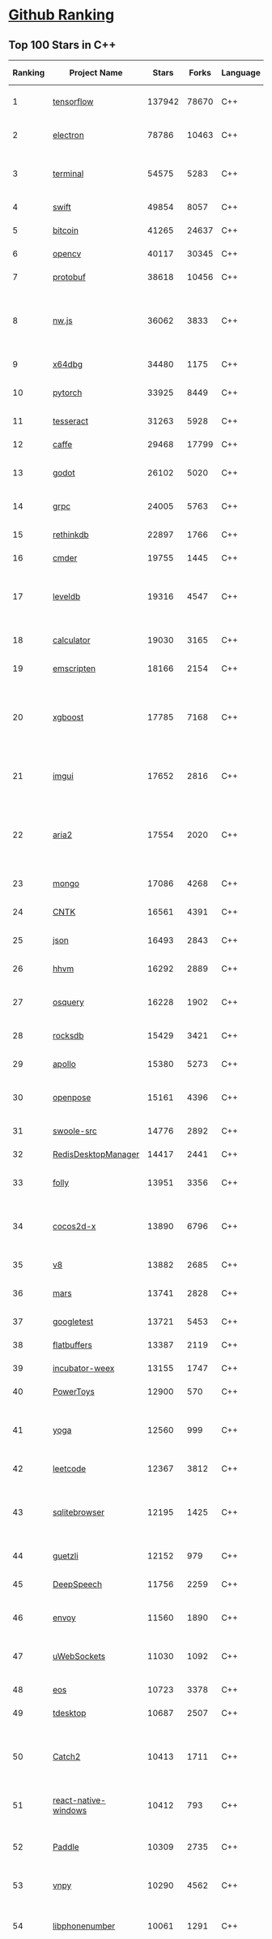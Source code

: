 [Github Ranking](../README.md)
==========

## Top 100 Stars in C\+\+

| Ranking | Project Name | Stars | Forks | Language | Open Issues | Description | Last Commit |
| ------- | ------------ | ----- | ----- | -------- | ----------- | ----------- | ----------- |
| 1 | [tensorflow](https://github.com/tensorflow/tensorflow) | 137942 | 78670 | C++ | 3068 | An Open Source Machine Learning Framework for Everyone | 2019-11-24T09:09:35Z |
| 2 | [electron](https://github.com/electron/electron) | 78786 | 10463 | C++ | 1230 | :electron: Build cross-platform desktop apps with JavaScript, HTML, and CSS | 2019-11-23T15:31:31Z |
| 3 | [terminal](https://github.com/microsoft/terminal) | 54575 | 5283 | C++ | 794 | The new Windows Terminal, and the original Windows console host - all in the same place! | 2019-11-23T22:49:34Z |
| 4 | [swift](https://github.com/apple/swift) | 49854 | 8057 | C++ | 464 | The Swift Programming Language | 2019-11-24T08:16:45Z |
| 5 | [bitcoin](https://github.com/bitcoin/bitcoin) | 41265 | 24637 | C++ | 1064 | Bitcoin Core integration/staging tree | 2019-11-24T10:20:12Z |
| 6 | [opencv](https://github.com/opencv/opencv) | 40117 | 30345 | C++ | 1743 | Open Source Computer Vision Library | 2019-11-24T10:22:38Z |
| 7 | [protobuf](https://github.com/protocolbuffers/protobuf) | 38618 | 10456 | C++ | 799 | Protocol Buffers - Google's data interchange format | 2019-11-23T11:19:25Z |
| 8 | [nw.js](https://github.com/nwjs/nw.js) | 36062 | 3833 | C++ | 754 | Call all Node.js modules directly from DOM/WebWorker and enable a new way of writing applications with all Web technologies. | 2019-11-24T10:10:28Z |
| 9 | [x64dbg](https://github.com/x64dbg/x64dbg) | 34480 | 1175 | C++ | 366 | An open-source x64/x32 debugger for windows. | 2019-11-23T12:44:04Z |
| 10 | [pytorch](https://github.com/pytorch/pytorch) | 33925 | 8449 | C++ | 4614 | Tensors and Dynamic neural networks in Python with strong GPU acceleration | 2019-11-24T09:55:28Z |
| 11 | [tesseract](https://github.com/tesseract-ocr/tesseract) | 31263 | 5928 | C++ | 242 | Tesseract Open Source OCR Engine (main repository) | 2019-11-18T06:52:24Z |
| 12 | [caffe](https://github.com/BVLC/caffe) | 29468 | 17799 | C++ | 1077 | Caffe: a fast open framework for deep learning. | 2019-11-18T13:06:33Z |
| 13 | [godot](https://github.com/godotengine/godot) | 26102 | 5020 | C++ | 5825 | Godot Engine – Multi-platform 2D and 3D game engine | 2019-11-24T10:04:18Z |
| 14 | [grpc](https://github.com/grpc/grpc) | 24005 | 5763 | C++ | 937 | The C based gRPC (C++, Python, Ruby, Objective-C, PHP, C#) | 2019-11-24T04:23:09Z |
| 15 | [rethinkdb](https://github.com/rethinkdb/rethinkdb) | 22897 | 1766 | C++ | 1458 | The open-source database for the realtime web. | 2019-11-20T09:50:44Z |
| 16 | [cmder](https://github.com/cmderdev/cmder) | 19755 | 1445 | C++ | 1 | Lovely console emulator package for Windows | 2019-11-23T23:13:57Z |
| 17 | [leveldb](https://github.com/google/leveldb) | 19316 | 4547 | C++ | 129 | LevelDB is a fast key-value storage library written at Google that provides an ordered mapping from string keys to string values. | 2019-11-24T01:03:28Z |
| 18 | [calculator](https://github.com/microsoft/calculator) | 19030 | 3165 | C++ | 138 | Windows Calculator: A simple yet powerful calculator that ships with Windows | 2019-11-23T13:42:56Z |
| 19 | [emscripten](https://github.com/emscripten-core/emscripten) | 18166 | 2154 | C++ | 748 | Emscripten: An LLVM-to-Web Compiler | 2019-11-23T15:49:12Z |
| 20 | [xgboost](https://github.com/dmlc/xgboost) | 17785 | 7168 | C++ | 216 | Scalable, Portable and Distributed Gradient Boosting (GBDT, GBRT or GBM) Library,  for Python, R, Java, Scala, C++ and more. Runs on single machine, Hadoop, Spark, Flink and DataFlow | 2019-11-24T09:44:05Z |
| 21 | [imgui](https://github.com/ocornut/imgui) | 17652 | 2816 | C++ | 454 | Dear ImGui: Bloat-free Immediate Mode Graphical User interface for C++ with minimal dependencies | 2019-11-23T04:24:39Z |
| 22 | [aria2](https://github.com/aria2/aria2) | 17554 | 2020 | C++ | 642 | aria2 is a lightweight multi-protocol & multi-source, cross platform download utility operated in command-line. It supports HTTP/HTTPS, FTP, SFTP, BitTorrent and Metalink. | 2019-10-14T04:07:10Z |
| 23 | [mongo](https://github.com/mongodb/mongo) | 17086 | 4268 | C++ | 40 | The MongoDB Database | 2019-11-22T23:56:47Z |
| 24 | [CNTK](https://github.com/microsoft/CNTK) | 16561 | 4391 | C++ | 794 | Microsoft Cognitive Toolkit (CNTK), an open source deep-learning toolkit | 2019-11-21T21:40:00Z |
| 25 | [json](https://github.com/nlohmann/json) | 16493 | 2843 | C++ | 35 | JSON for Modern C++ | 2019-11-23T13:40:23Z |
| 26 | [hhvm](https://github.com/facebook/hhvm) | 16292 | 2889 | C++ | 876 | A virtual machine for executing programs written in Hack. | 2019-11-24T07:22:57Z |
| 27 | [osquery](https://github.com/osquery/osquery) | 16228 | 1902 | C++ | 631 | SQL powered operating system instrumentation, monitoring, and analytics. | 2019-11-23T05:14:57Z |
| 28 | [rocksdb](https://github.com/facebook/rocksdb) | 15429 | 3421 | C++ | 412 | A library that provides an embeddable, persistent key-value store for fast storage. | 2019-11-24T07:33:01Z |
| 29 | [apollo](https://github.com/ApolloAuto/apollo) | 15380 | 5273 | C++ | 500 | An open autonomous driving platform | 2019-11-24T07:17:04Z |
| 30 | [openpose](https://github.com/CMU-Perceptual-Computing-Lab/openpose) | 15161 | 4396 | C++ | 20 | OpenPose: Real-time multi-person keypoint detection library for body, face, hands, and foot estimation | 2019-11-15T11:50:50Z |
| 31 | [swoole-src](https://github.com/swoole/swoole-src) | 14776 | 2892 | C++ | 59 | 🚀 Coroutine-based concurrency library for PHP | 2019-11-24T03:14:32Z |
| 32 | [RedisDesktopManager](https://github.com/uglide/RedisDesktopManager) | 14417 | 2441 | C++ | 33 | :wrench: Cross-platform GUI management tool for Redis | 2019-11-23T01:32:26Z |
| 33 | [folly](https://github.com/facebook/folly) | 13951 | 3356 | C++ | 192 | An open-source C++ library developed and used at Facebook. | 2019-11-23T21:22:31Z |
| 34 | [cocos2d-x](https://github.com/cocos2d/cocos2d-x) | 13890 | 6796 | C++ | 1359 | Cocos2d-x is a suite of open-source, cross-platform, game-development tools used by millions of developers all over the world. | 2019-11-24T04:20:09Z |
| 35 | [v8](https://github.com/v8/v8) | 13882 | 2685 | C++ | 1 | The official mirror of the V8 Git repository | 2019-10-10T17:52:03Z |
| 36 | [mars](https://github.com/Tencent/mars) | 13741 | 2828 | C++ | 132 | Mars is a cross-platform network component  developed by WeChat. | 2019-11-22T03:23:53Z |
| 37 | [googletest](https://github.com/google/googletest) | 13721 | 5453 | C++ | 139 | Googletest - Google Testing and Mocking Framework | 2019-11-22T21:33:40Z |
| 38 | [flatbuffers](https://github.com/google/flatbuffers) | 13387 | 2119 | C++ | 237 | FlatBuffers: Memory Efficient Serialization Library | 2019-11-22T10:14:14Z |
| 39 | [incubator-weex](https://github.com/apache/incubator-weex) | 13155 | 1747 | C++ | 111 | Apache Weex (Incubating) | 2019-11-21T03:36:16Z |
| 40 | [PowerToys](https://github.com/microsoft/PowerToys) | 12900 | 570 | C++ | 420 | Windows system utilities to maximize productivity | 2019-11-22T15:19:38Z |
| 41 | [yoga](https://github.com/facebook/yoga) | 12560 | 999 | C++ | 233 | Yoga is a cross-platform layout engine which implements Flexbox. Follow https://twitter.com/yogalayout for updates. | 2019-11-22T18:25:49Z |
| 42 | [leetcode](https://github.com/haoel/leetcode) | 12367 | 3812 | C++ | 52 | LeetCode Problems' Solutions  | 2019-10-29T09:00:59Z |
| 43 | [sqlitebrowser](https://github.com/sqlitebrowser/sqlitebrowser) | 12195 | 1425 | C++ | 380 | Official home of the DB Browser for SQLite (DB4S) project. Previously known as "SQLite Database Browser" and "Database Browser for SQLite". Website at:  | 2019-11-22T11:44:38Z |
| 44 | [guetzli](https://github.com/google/guetzli) | 12152 | 979 | C++ | 117 | Perceptual JPEG encoder | 2019-10-25T12:45:03Z |
| 45 | [DeepSpeech](https://github.com/mozilla/DeepSpeech) | 11756 | 2259 | C++ | 109 | A TensorFlow implementation of Baidu's DeepSpeech architecture | 2019-11-21T13:02:43Z |
| 46 | [envoy](https://github.com/envoyproxy/envoy) | 11560 | 1890 | C++ | 626 | Cloud-native high-performance edge/middle/service proxy | 2019-11-24T04:21:06Z |
| 47 | [uWebSockets](https://github.com/uNetworking/uWebSockets) | 11030 | 1092 | C++ | 18 | Simple, secure & standards compliant web I/O for the most demanding of applications | 2019-11-19T18:34:38Z |
| 48 | [eos](https://github.com/EOSIO/eos) | 10723 | 3378 | C++ | 286 | An open source smart contract platform  | 2019-11-23T03:16:00Z |
| 49 | [tdesktop](https://github.com/telegramdesktop/tdesktop) | 10687 | 2507 | C++ | 1188 | Telegram Desktop messaging app | 2019-11-22T18:04:14Z |
| 50 | [Catch2](https://github.com/catchorg/Catch2) | 10413 | 1711 | C++ | 219 | A modern, C++-native, header-only, test framework for unit-tests, TDD and BDD - using C++11, C++14, C++17 and later (or C++03 on the Catch1.x branch) | 2019-11-21T15:22:06Z |
| 51 | [react-native-windows](https://github.com/microsoft/react-native-windows) | 10412 | 793 | C++ | 336 | A framework for building native Windows apps with React. | 2019-11-23T08:02:24Z |
| 52 | [Paddle](https://github.com/PaddlePaddle/Paddle) | 10309 | 2735 | C++ | 1748 | PArallel Distributed Deep LEarning （『飞桨』核心框架，高性能单机、分布式训练和跨平台部署） | 2019-11-24T09:08:02Z |
| 53 | [vnpy](https://github.com/vnpy/vnpy) | 10290 | 4562 | C++ | 25 | 基于Python的开源量化交易平台开发框架 | 2019-11-22T05:56:23Z |
| 54 | [libphonenumber](https://github.com/google/libphonenumber) | 10061 | 1291 | C++ | 85 | Google's common Java, C++ and JavaScript library for parsing, formatting, and validating international phone numbers. | 2019-11-18T07:25:10Z |
| 55 | [LightGBM](https://github.com/microsoft/LightGBM) | 9987 | 2674 | C++ | 48 | A fast, distributed, high performance gradient boosting (GBT, GBDT, GBRT, GBM or MART) framework based on decision tree algorithms, used for ranking, classification and many other machine learning tasks. | 2019-11-24T00:41:48Z |
| 56 | [notepad-plus-plus](https://github.com/notepad-plus-plus/notepad-plus-plus) | 9928 | 2525 | C++ | 1069 | Notepad++ official repository | 2019-11-23T21:31:21Z |
| 57 | [xbmc](https://github.com/xbmc/xbmc) | 9862 | 5236 | C++ | 601 | Kodi is an award-winning free and open source home theater/media center software and entertainment hub for digital media. With its beautiful interface and powerful skinning engine, it's available for Android, BSD, Linux, macOS, iOS and Windows. | 2019-11-24T09:33:12Z |
| 58 | [Proton](https://github.com/ValveSoftware/Proton) | 9689 | 341 | C++ | 2159 | Compatibility tool for Steam Play based on Wine and additional components | 2019-11-20T22:13:46Z |
| 59 | [foundationdb](https://github.com/apple/foundationdb) | 9619 | 781 | C++ | 394 | FoundationDB - the open source, distributed, transactional key-value store | 2019-11-23T00:20:16Z |
| 60 | [Karabiner-Elements](https://github.com/pqrs-org/Karabiner-Elements) | 9478 | 578 | C++ | 84 | Karabiner-Elements is a powerful utility for keyboard customization on macOS Sierra (10.12) or later. | 2019-11-17T13:33:23Z |
| 61 | [incubator-brpc](https://github.com/apache/incubator-brpc) | 9401 | 2259 | C++ | 204 | Industrial-grade RPC framework used throughout Baidu, with 1,000,000+ instances and thousands kinds of services, called "baidu-rpc" inside Baidu. | 2019-11-24T06:41:39Z |
| 62 | [AirSim](https://github.com/microsoft/AirSim) | 9206 | 2377 | C++ | 492 | Open source simulator for autonomous vehicles built on Unreal Engine / Unity, from Microsoft AI & Research | 2019-11-24T07:18:06Z |
| 63 | [openage](https://github.com/SFTtech/openage) | 9194 | 895 | C++ | 218 | Free (as in freedom) open source clone of the Age of Empires II engine :rocket: | 2019-11-23T23:02:38Z |
| 64 | [turicreate](https://github.com/apple/turicreate) | 9181 | 917 | C++ | 477 | Turi Create simplifies the development of custom machine learning models. | 2019-11-23T12:20:37Z |
| 65 | [CRYENGINE](https://github.com/CRYTEK/CRYENGINE) | 9169 | 1792 | C++ | 82 | CRYENGINE is a powerful real-time game development platform created by Crytek. | 2019-11-07T14:02:03Z |
| 66 | [hardseed](https://github.com/yangyangwithgnu/hardseed) | 9159 | 1969 | C++ | 35 | SEX IS ZERO (0), so, who wanna be the ONE (1), aha? | 2018-08-25T17:29:23Z |
| 67 | [openalpr](https://github.com/openalpr/openalpr) | 8989 | 2049 | C++ | 442 | Automatic License Plate Recognition library | 2019-10-21T07:15:01Z |
| 68 | [navicat-keygen](https://github.com/DoubleLabyrinth/navicat-keygen) | 8947 | 2306 | C++ | 21 | A keygen for Navicat | 2019-11-22T05:21:26Z |
| 69 | [wkhtmltopdf](https://github.com/wkhtmltopdf/wkhtmltopdf) | 8895 | 1256 | C++ | 877 | Convert HTML to PDF using Webkit (QtWebKit) | 2019-11-18T04:28:43Z |
| 70 | [arangodb](https://github.com/arangodb/arangodb) | 8858 | 595 | C++ | 611 | 🥑 ArangoDB is a native multi-model database with flexible data models for documents, graphs, and key-values. Build high performance applications using a convenient SQL-like query language or JavaScript extensions. | 2019-11-23T19:15:30Z |
| 71 | [ClickHouse](https://github.com/ClickHouse/ClickHouse) | 8845 | 1585 | C++ | 1184 | ClickHouse is a free analytics DBMS for big data | 2019-11-24T07:51:27Z |
| 72 | [yuzu](https://github.com/yuzu-emu/yuzu) | 8804 | 589 | C++ | 198 | Nintendo Switch Emulator | 2019-11-24T07:56:13Z |
| 73 | [MMKV](https://github.com/Tencent/MMKV) | 8780 | 932 | C++ | 2 | An efficient, small mobile key-value storage framework developed by WeChat. Works on iOS, Android, macOS and Windows. | 2019-11-18T12:44:18Z |
| 74 | [mosh](https://github.com/mobile-shell/mosh) | 8760 | 555 | C++ | 232 | Mobile Shell | 2019-10-17T14:29:31Z |
| 75 | [napajs](https://github.com/microsoft/napajs) | 8733 | 320 | C++ | 64 | Napa.js: a multi-threaded JavaScript runtime | 2018-10-30T21:08:57Z |
| 76 | [rapidjson](https://github.com/Tencent/rapidjson) | 8555 | 2332 | C++ | 398 | A fast JSON parser/generator for C++ with both SAX/DOM style API | 2019-11-24T04:29:10Z |
| 77 | [Tasmota](https://github.com/arendst/Tasmota) | 8526 | 2004 | C++ | 14 | Alternative firmware for ESP8266 with easy configuration using webUI, OTA updates, automation using timers or rules, expandability and entirely local control over MQTT, HTTP, Serial or KNX | 2019-11-24T09:32:38Z |
| 78 | [watchman](https://github.com/facebook/watchman) | 8465 | 667 | C++ | 75 | Watches files and records, or triggers actions, when they change.  | 2019-11-23T10:06:56Z |
| 79 | [Magisk](https://github.com/topjohnwu/Magisk) | 8439 | 1324 | C++ | 30 | A Magic Mask to Alter Android System Systemless-ly | 2019-11-23T22:19:00Z |
| 80 | [interview](https://github.com/huihut/interview) | 8372 | 2684 | C++ | 2 | 📚 C/C++ 技术面试基础知识总结，包括语言、程序库、数据结构、算法、系统、网络、链接装载库等知识及面试经验、招聘、内推等信息。 | 2019-11-16T04:02:33Z |
| 81 | [dlib](https://github.com/davisking/dlib) | 8238 | 2453 | C++ | 43 | A toolkit for making real world machine learning and data analysis applications in C++ | 2019-11-15T05:24:28Z |
| 82 | [faiss](https://github.com/facebookresearch/faiss) | 8183 | 1494 | C++ | 67 | A library for efficient similarity search and clustering of dense vectors. | 2019-11-21T10:42:04Z |
| 83 | [filament](https://github.com/google/filament) | 8111 | 575 | C++ | 74 | Filament is a real-time physically based rendering engine for Android, iOS, Windows, Linux, macOS and WASM/WebGL | 2019-11-24T03:55:16Z |
| 84 | [horovod](https://github.com/horovod/horovod) | 7979 | 1243 | C++ | 464 | Distributed training framework for TensorFlow, Keras, PyTorch, and Apache MXNet. | 2019-11-23T23:05:37Z |
| 85 | [Tars](https://github.com/TarsCloud/Tars) | 7848 | 1897 | C++ | 47 | Tars is a high-performance RPC framework based on name service and Tars protocol, also integrated administration platform, and implemented hosting-service via flexible schedule. | 2019-11-14T02:31:49Z |
| 86 | [tinyrenderer](https://github.com/ssloy/tinyrenderer) | 7791 | 659 | C++ | 6 | A brief computer graphics / rendering course | 2019-02-20T13:41:57Z |
| 87 | [libfacedetection](https://github.com/ShiqiYu/libfacedetection) | 7781 | 2207 | C++ | 59 | An open source library for face detection in images. The face detection speed can reach 1500FPS.  | 2019-09-24T02:17:18Z |
| 88 | [robomongo](https://github.com/Studio3T/robomongo) | 7714 | 665 | C++ | 652 | Native cross-platform MongoDB management tool | 2019-09-09T15:41:28Z |
| 89 | [ncnn](https://github.com/Tencent/ncnn) | 7692 | 2024 | C++ | 162 | ncnn is a high-performance neural network inference framework optimized for the mobile platform | 2019-11-24T10:13:29Z |
| 90 | [simdjson](https://github.com/lemire/simdjson) | 7676 | 421 | C++ | 61 | Parsing gigabytes of JSON per second  | 2019-11-23T21:49:42Z |
| 91 | [qBittorrent](https://github.com/qbittorrent/qBittorrent) | 7645 | 1343 | C++ | 2722 | qBittorrent BitTorrent client | 2019-11-23T03:22:18Z |
| 92 | [devilution](https://github.com/diasurgical/devilution) | 7639 | 919 | C++ | 89 | Diablo devolved - magic behind the 1996 computer game | 2019-11-17T20:45:15Z |
| 93 | [OpenRCT2](https://github.com/OpenRCT2/OpenRCT2) | 7539 | 853 | C++ | 1341 | An open source re-implementation of RollerCoaster Tycoon 2 🎢 | 2019-11-24T07:12:51Z |
| 94 | [solidity](https://github.com/ethereum/solidity) | 7437 | 2068 | C++ | 680 | Solidity, the Contract-Oriented Programming Language | 2019-11-22T16:48:58Z |
| 95 | [aseprite](https://github.com/aseprite/aseprite) | 7401 | 755 | C++ | 744 | Animated sprite editor & pixel art tool (Windows, macOS, Linux) | 2019-11-20T17:32:55Z |
| 96 | [openFrameworks](https://github.com/openframeworks/openFrameworks) | 7356 | 2342 | C++ | 904 | openFrameworks is a community-developed cross platform toolkit for creative coding in C++. | 2019-11-24T02:27:17Z |
| 97 | [shadowsocks-qt5](https://github.com/shadowsocks/shadowsocks-qt5) | 7351 | 2265 | C++ | 71 | A cross-platform shadowsocks GUI client | 2019-11-02T19:58:36Z |
| 98 | [zeal](https://github.com/zealdocs/zeal) | 7351 | 571 | C++ | 144 | Offline documentation browser inspired by Dash | 2019-11-21T15:53:50Z |
| 99 | [Gource](https://github.com/acaudwell/Gource) | 7280 | 583 | C++ | 73 | software version control visualization | 2019-11-21T05:16:08Z |
| 100 | [spdlog](https://github.com/gabime/spdlog) | 7246 | 1585 | C++ | 23 | Fast C++ logging library. | 2019-11-19T17:48:10Z |

